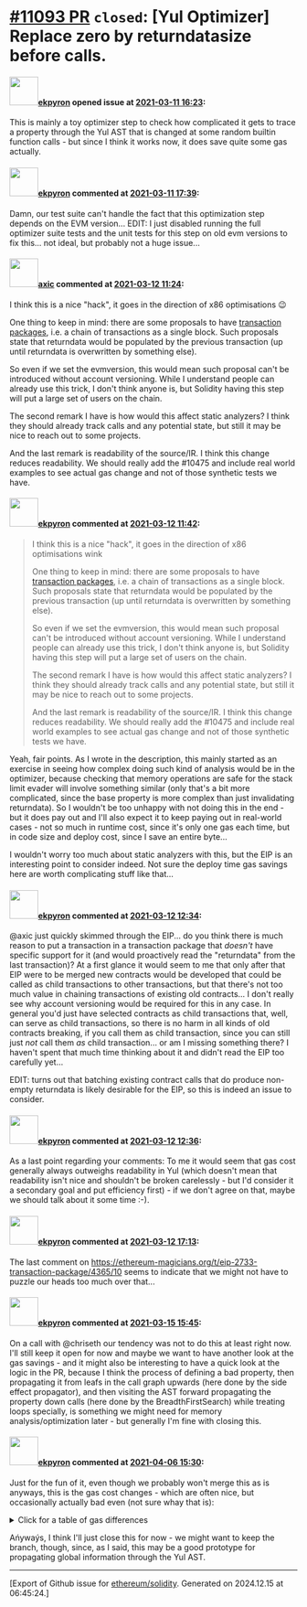 # [\#11093 PR](https://github.com/ethereum/solidity/pull/11093) `closed`: [Yul Optimizer] Replace zero by returndatasize before calls.

#### <img src="https://avatars.githubusercontent.com/u/1347491?v=4" width="50">[ekpyron](https://github.com/ekpyron) opened issue at [2021-03-11 16:23](https://github.com/ethereum/solidity/pull/11093):

This is mainly a toy optimizer step to check how complicated it gets to trace a property through the Yul AST that is changed at some random builtin function calls - but since I think it works now, it does save quite some gas actually.

#### <img src="https://avatars.githubusercontent.com/u/1347491?v=4" width="50">[ekpyron](https://github.com/ekpyron) commented at [2021-03-11 17:39](https://github.com/ethereum/solidity/pull/11093#issuecomment-796915214):

Damn, our test suite can't handle the fact that this optimization step depends on the EVM version...
EDIT: I just disabled running the full optimizer suite tests and the unit tests for this step on old evm versions to fix this... not ideal, but probably not a huge issue...

#### <img src="https://avatars.githubusercontent.com/u/20340?v=4" width="50">[axic](https://github.com/axic) commented at [2021-03-12 11:24](https://github.com/ethereum/solidity/pull/11093#issuecomment-797429363):

I think this is a nice "hack", it goes in the direction of x86 optimisations 😉 

One thing to keep in mind: there are some proposals to have [transaction packages](https://eips.ethereum.org/EIPS/eip-2733), i.e. a chain of transactions as a single block. Such proposals state that returndata would be populated by the previous transaction (up until returndata is overwritten by something else).

So even if we set the evmversion, this would mean such proposal can't be introduced without account versioning. While I understand people can already use this trick, I don't think anyone is, but Solidity having this step will put a large set of users on the chain.

The second remark I have is how would this affect static analyzers? I think they should already track calls and any potential state, but still it may be nice to reach out to some projects.

And the last remark is readability of the source/IR. I think this change reduces readability. We should really add the #10475 and include real world examples to see actual gas change and not of those synthetic tests we have.

#### <img src="https://avatars.githubusercontent.com/u/1347491?v=4" width="50">[ekpyron](https://github.com/ekpyron) commented at [2021-03-12 11:42](https://github.com/ethereum/solidity/pull/11093#issuecomment-797438266):

> I think this is a nice "hack", it goes in the direction of x86 optimisations wink
> 
> One thing to keep in mind: there are some proposals to have [transaction packages](https://eips.ethereum.org/EIPS/eip-2733), i.e. a chain of transactions as a single block. Such proposals state that returndata would be populated by the previous transaction (up until returndata is overwritten by something else).
> 
> So even if we set the evmversion, this would mean such proposal can't be introduced without account versioning. While I understand people can already use this trick, I don't think anyone is, but Solidity having this step will put a large set of users on the chain.
> 
> The second remark I have is how would this affect static analyzers? I think they should already track calls and any potential state, but still it may be nice to reach out to some projects.
> 
> And the last remark is readability of the source/IR. I think this change reduces readability. We should really add the #10475 and include real world examples to see actual gas change and not of those synthetic tests we have.

Yeah, fair points. As I wrote in the description, this mainly started as an exercise in seeing how complex doing such kind of analysis would be in the optimizer, because checking that memory operations are safe for the stack limit evader will involve something similar (only that's a bit more complicated, since the base property is more complex than just invalidating returndata). So I wouldn't be too unhappy with not doing this in the end - but it does pay out and I'll also expect it to keep paying out in real-world cases - not so much in runtime cost, since it's only one gas each time, but in code size and deploy cost, since I save an entire byte...

I wouldn't worry too much about static analyzers with this, but the EIP is an interesting point to consider indeed. Not sure the deploy time gas savings here are worth complicating stuff like that...

#### <img src="https://avatars.githubusercontent.com/u/1347491?v=4" width="50">[ekpyron](https://github.com/ekpyron) commented at [2021-03-12 12:34](https://github.com/ethereum/solidity/pull/11093#issuecomment-797463004):

@axic just quickly skimmed through the EIP... do you think there is much reason to put a transaction in a transaction package that *doesn't* have specific support for it (and would proactively read the "returndata" from the last transaction)?
At a first glance it would seem to me that only after that EIP were to be merged new contracts would be developed that could be called as child transactions to other transactions, but that there's not too much value in chaining transactions of existing old contracts...
I don't really see why account versioning would be required for this in any case. In general you'd just have selected contracts as child transactions that, well, can serve as child transactions, so there is no harm in all kinds of old contracts breaking, if you call them as child transaction, since you can still just *not* call them *as* child transaction... or am I missing something there? I haven't spent that much time thinking about it and didn't read the EIP too carefully yet...

EDIT: turns out that batching existing contract calls that do produce non-empty returndata is likely desirable for the EIP, so this is indeed an issue to consider.

#### <img src="https://avatars.githubusercontent.com/u/1347491?v=4" width="50">[ekpyron](https://github.com/ekpyron) commented at [2021-03-12 12:36](https://github.com/ethereum/solidity/pull/11093#issuecomment-797463890):

As a last point regarding your comments:
To me it would seem that gas cost generally always outweighs readability in Yul (which doesn't mean that readability isn't nice and shouldn't be broken carelessly - but I'd consider it a secondary goal and put efficiency first) - if we don't agree on that, maybe we should talk about it some time :-).

#### <img src="https://avatars.githubusercontent.com/u/1347491?v=4" width="50">[ekpyron](https://github.com/ekpyron) commented at [2021-03-12 17:13](https://github.com/ethereum/solidity/pull/11093#issuecomment-797631456):

The last comment on https://ethereum-magicians.org/t/eip-2733-transaction-package/4365/10 seems to indicate that we might not have to puzzle our heads too much over that...

#### <img src="https://avatars.githubusercontent.com/u/1347491?v=4" width="50">[ekpyron](https://github.com/ekpyron) commented at [2021-03-15 15:45](https://github.com/ethereum/solidity/pull/11093#issuecomment-799524982):

On a call with @chriseth our tendency was not to do this at least right now. I'll still keep it open for now and maybe we want to have another look at the gas savings - and it might also be interesting to have a quick look at the logic in the PR, because I think the process of defining a bad property, then propagating it from leafs in the call graph upwards (here done by the side effect propagator), and then visiting the AST forward propagating the property down calls (here done by the BreadthFirstSearch) while treating loops specially, is something we might need for memory analysis/optimization later - but generally I'm fine with closing this.

#### <img src="https://avatars.githubusercontent.com/u/1347491?v=4" width="50">[ekpyron](https://github.com/ekpyron) commented at [2021-04-06 15:30](https://github.com/ethereum/solidity/pull/11093#issuecomment-814214590):

Just for the fun of it, even though we probably won't merge this as is anyways, this is the gas cost changes - which are often nice, but occasionally actually bad even (not sure whay that is):

<details><summary>Click for a table of gas differences</summary>


| file name | IR-Opti | Legacy-Opti | Legacy|
|-----------|---------|-------------|-------|
| interface_inheritance_conversions.sol |     -1.289% |      0.000% |      0.000% |
| functionCall/failed_create.sol |     -0.253% |      0.000% |      0.000% |
| functionCall/mapping_array_internal_argument.sol |      0.156% |      0.000% |      0.000% |
| externalContracts/snark.sol |     -0.001% |      0.000% |      0.000% |
| externalContracts/deposit_contract.sol |      0.047% |      0.000% |      0.000% |
| constructor/arrays_in_constructors.sol |     -0.337% |      0.000% |      0.000% |
| constructor/no_callvalue_check.sol |     -0.976% |      0.000% |      0.000% |
| constructor/bytes_in_constructors_packer.sol |     -0.475% |      0.000% |      0.000% |
| abiencodedecode/abi_decode_simple_storage.sol |     -0.011% |      0.000% |      0.000% |
| inheritance/inherited_function_calldata_calldata_interface.sol |     -0.983% |      0.000% |      0.000% |
| inheritance/address_overload_resolution.sol |     -1.017% |      0.000% |      0.000% |
| inheritance/inherited_function_calldata_memory_interface.sol |     -0.757% |      0.000% |      0.000% |
| functionTypes/store_function.sol |     -0.843% |      0.000% |      0.000% |
| storage/packed_storage_structs_bytes.sol |     -0.002% |      0.000% |      0.000% |
| abiEncoderV2/abi_encode_calldata_slice.sol |     -0.001% |      0.000% |      0.000% |
| abiEncoderV2/storage_array_encoding.sol |     -0.006% |      0.000% |      0.000% |
| abiEncoderV2/abi_encode_v2_in_modifier_used_in_v1_contract.sol |     -1.001% |      0.000% |      0.000% |
| abiEncoderV2/abi_encode_v2_in_function_inherited_in_v1_contract.sol |     -0.844% |      0.000% |      0.000% |
| abiEncoderV2/calldata_array.sol |     -0.002% |      0.000% |      0.000% |
| abiEncoderV2/abi_encode_v2.sol |      0.019% |      0.000% |      0.000% |
| abiEncoderV1/abi_encode_calldata_slice.sol |     -0.001% |      0.000% |      0.000% |
| abiEncoderV1/abi_decode_v2_storage.sol |      0.001% |      0.000% |      0.000% |
| abiEncoderV1/struct/struct_storage_ptr.sol |     -0.007% |      0.000% |      0.000% |
| viaYul/array_storage_length_access.sol |     -0.000% |      0.000% |      0.000% |
| viaYul/array_storage_index_boundary_test.sol |     -0.037% |      0.000% |      0.000% |
| viaYul/array_memory_index_access.sol |     -0.002% |      0.000% |      0.000% |
| viaYul/array_storage_index_access.sol |     -0.072% |      0.000% |      0.000% |
| viaYul/array_storage_push_empty_length_address.sol |     -0.037% |      0.000% |      0.000% |
| viaYul/array_storage_push_empty.sol |     -0.043% |      0.000% |      0.000% |
| viaYul/array_storage_push_pop.sol |     -0.029% |      0.000% |      0.000% |
| viaYul/array_storage_index_zeroed_test.sol |     -0.083% |      0.000% |      0.000% |
| salted_create/salted_create.sol |     -0.000% |      0.000% |      0.000% |
| salted_create/salted_create_with_value.sol |     -1.286% |      0.000% |      0.000% |
| array/function_array_cross_calls.sol |      0.115% |      0.000% |      0.000% |
| array/reusing_memory.sol |     -0.523% |      0.000% |      0.000% |
| array/byte_array_transitional_2.sol |     -0.092% |      0.000% |      0.000% |
| array/bytes_length_member.sol |     -0.004% |      0.000% |      0.000% |
| array/dynamic_multi_array_cleanup.sol |     -0.110% |      0.000% |      0.000% |
| array/byte_array_storage_layout.sol |     -0.074% |      0.000% |      0.000% |
| array/dynamic_array_cleanup.sol |     -0.012% |      0.000% |      0.000% |
| array/fixed_arrays_as_return_type.sol |      8.435% |      0.000% |      0.000% |
| array/dynamic_arrays_in_storage.sol |     -0.173% |      0.000% |      0.000% |
| array/arrays_complex_from_and_to_storage.sol |     -0.005% |      0.000% |      0.000% |
| array/fixed_array_cleanup.sol |     -0.001% |      0.000% |      0.000% |
| array/create_memory_array.sol |     -0.002% |      0.000% |      0.000% |
| array/delete/delete_storage_array_packed.sol |     -0.019% |      0.000% |      0.000% |
| array/delete/bytes_delete_element.sol |     -0.082% |      0.000% |      0.000% |
| array/push/array_push_packed_array.sol |     -0.047% |      0.000% |      0.000% |
| array/push/array_push_struct_from_calldata.sol |     -0.021% |      0.000% |      0.000% |
| array/push/array_push_nested_from_calldata.sol |      0.015% |      0.000% |      0.000% |
| array/push/byte_array_push_transition.sol |     -0.098% |      0.000% |      0.000% |
| array/push/push_no_args_2d.sol |     -0.082% |      0.000% |      0.000% |
| array/push/array_push_struct.sol |     -0.023% |      0.000% |      0.000% |
| array/push/push_no_args_bytes.sol |     -0.001% |      0.000% |      0.000% |
| array/push/array_push.sol |      0.035% |      0.000% |      0.000% |
| array/copying/array_copy_storage_storage_different_base_nested.sol |      0.936% |      0.000% |      0.000% |
| array/copying/array_copy_storage_to_memory_nested.sol |     -0.015% |      0.000% |      0.000% |
| array/copying/array_copy_storage_storage_static_static.sol |      0.090% |      0.000% |      0.000% |
| array/copying/copy_function_storage_array.sol |     -0.007% |      0.000% |      0.000% |
| array/copying/array_copy_different_packing.sol |     -0.023% |      0.000% |      0.000% |
| array/copying/array_copy_storage_storage_static_dynamic.sol |     -0.002% |      0.000% |      0.000% |
| array/copying/array_copy_storage_storage_dynamic_dynamic.sol |     -0.015% |      0.000% |      0.000% |
| array/copying/array_copy_clear_storage_packed.sol |     -0.006% |      0.000% |      0.000% |
| array/copying/array_copy_target_simple_2.sol |      0.115% |      0.000% |      0.000% |
| array/copying/array_nested_calldata_to_storage.sol |      0.502% |      0.000% |      0.000% |
| array/copying/memory_dyn_2d_bytes_to_storage.sol |     -0.065% |      0.000% |      0.000% |
| array/copying/array_storage_multi_items_per_slot.sol |      0.056% |      0.000% |      0.000% |
| array/copying/array_nested_memory_to_storage.sol |      0.156% |      0.000% |      0.000% |
| array/copying/array_copy_including_array.sol |      0.091% |      0.000% |      0.000% |
| array/copying/array_copy_target_simple.sol |      0.035% |      0.000% |      0.000% |
| array/copying/array_copy_cleanup_uint128.sol |     -0.014% |      0.000% |      0.000% |
| array/copying/copy_byte_array_in_struct_to_storage.sol |     -0.012% |      0.000% |      0.000% |
| array/copying/array_copy_target_leftover.sol |      0.024% |      0.000% |      0.000% |
| array/copying/calldata_array_dynamic_to_storage.sol |     -0.005% |      0.000% |      0.000% |
| array/copying/array_copy_storage_storage_struct.sol |     -0.040% |      0.000% |      0.000% |
| array/copying/bytes_inside_mappings.sol |     -0.002% |      0.000% |      0.000% |
| array/copying/array_of_struct_memory_to_storage.sol |      0.002% |      0.000% |      0.000% |
| array/copying/copy_byte_array_to_storage.sol |     -0.012% |      0.000% |      0.000% |
| array/copying/array_copy_calldata_storage.sol |     -0.004% |      0.000% |      0.000% |
| array/copying/copy_removes_bytes_data.sol |     -0.002% |      0.000% |      0.000% |
| array/copying/array_copy_target_leftover2.sol |      0.151% |      0.000% |      0.000% |
| array/copying/array_copy_nested_array.sol |     -0.005% |      0.000% |      0.000% |
| array/copying/array_of_struct_calldata_to_storage.sol |     -0.010% |      0.000% |      0.000% |
| array/copying/storage_memory_nested.sol |      0.228% |      0.000% |      0.000% |
| array/copying/storage_memory_packed_dyn.sol |     -0.078% |      0.000% |      0.000% |
| array/copying/array_of_structs_containing_arrays_memory_to_storage.sol |      0.020% |      0.000% |      0.000% |
| array/copying/storage_memory_nested_bytes.sol |     -0.007% |      0.000% |      0.000% |
| array/copying/storage_memory_nested_struct.sol |      0.002% |      0.000% |      0.000% |
| array/copying/array_copy_storage_storage_different_base.sol |     -0.017% |      0.000% |      0.000% |
| array/copying/array_copy_clear_storage.sol |     -0.031% |      0.000% |      0.000% |
| array/copying/array_of_structs_containing_arrays_calldata_to_storage.sol |     -0.050% |      0.000% |      0.000% |
| array/copying/storage_memory_nested_from_pointer.sol |      0.228% |      0.000% |      0.000% |
| array/copying/arrays_from_and_to_storage.sol |     -0.003% |      0.000% |      0.000% |
| array/copying/bytes_storage_to_storage.sol |     -0.033% |      0.000% |      0.000% |
| array/copying/array_copy_cleanup_uint40.sol |     -0.067% |      0.000% |      0.000% |
| array/pop/array_pop_uint24_transition.sol |     -0.034% |      0.000% |      0.000% |
| array/pop/byte_array_pop_masking_long.sol |     -0.016% |      0.000% |      0.000% |
| array/pop/array_pop_uint16_transition.sol |     -0.111% |      0.000% |      0.000% |
| array/pop/byte_array_pop_copy_long.sol |     -0.012% |      0.000% |      0.000% |
| array/pop/byte_array_pop_long_storage_empty_garbage_ref.sol |     -0.002% |      0.000% |      0.000% |
| array/pop/byte_array_pop_long_storage_empty.sol |      0.150% |      0.000% |      0.000% |
| array/pop/array_pop_array_transition.sol |     -0.015% |      0.000% |      0.000% |
| immutable/multi_creation.sol |     -0.906% |      0.000% |      0.000% |
| structs/struct_copy_via_local.sol |     -0.001% |      0.000% |      0.000% |
| structs/struct_delete_storage_nested_small.sol |     -0.004% |      0.000% |      0.000% |
| structs/struct_delete_storage_with_array.sol |     -0.013% |      0.000% |      0.000% |
| structs/structs.sol |     -0.002% |      0.000% |      0.000% |
| structs/memory_structs_nested_load.sol |      0.328% |      0.000% |      0.000% |
| structs/struct_copy.sol |     -0.001% |      0.000% |      0.000% |
| structs/struct_delete_storage_with_arrays_small.sol |      0.222% |      0.000% |      0.000% |
| structs/struct_containing_bytes_copy_and_delete.sol |     -0.002% |      0.000% |      0.000% |
| structs/struct_memory_to_storage_function_ptr.sol |     -0.001% |      0.000% |      0.000% |
| structs/conversion/recursive_storage_memory.sol |     -0.172% |      0.000% |      0.000% |
| structs/calldata/calldata_struct_with_nested_array_to_storage.sol |      0.154% |      0.000% |      0.000% |
| various/staticcall_for_view_and_pure.sol |     -0.000% |      0.000% |      0.000% |
| various/destructuring_assignment.sol |     -0.017% |      0.000% |      0.000% |
| various/swap_in_storage_overwrite.sol |     -0.003% |      0.000% |      0.000% |
| various/skip_dynamic_types_for_structs.sol |     -0.006% |      0.000% |      0.000% |

</details>

Ańywaýs, I think I'll just close this for now - we might want to keep the branch, though, since, as I said, this may be a good prototype for propagating global information through the Yul AST.


-------------------------------------------------------------------------------



[Export of Github issue for [ethereum/solidity](https://github.com/ethereum/solidity). Generated on 2024.12.15 at 06:45:24.]
